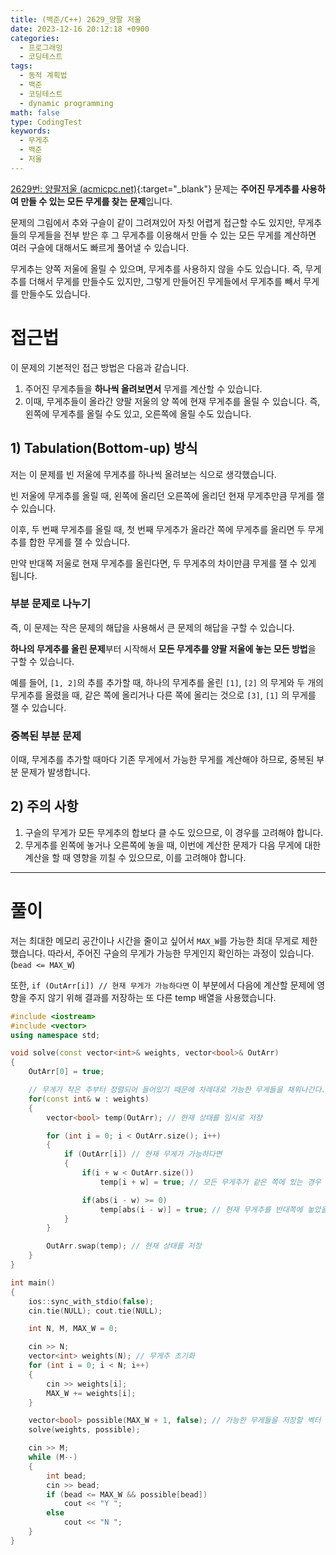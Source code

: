 ```yaml
---
title: (백준/C++) 2629_양팔 저울
date: 2023-12-16 20:12:18 +0900
categories:
  - 프로그래밍
  - 코딩테스트
tags:
  - 동적 계획법
  - 백준
  - 코딩테스트
  - dynamic programming
math: false
type: CodingTest
keywords:
  - 무게추
  - 백준
  - 저울
---
```


[2629번: 양팔저울 (acmicpc.net)](https://www.acmicpc.net/problem/2629){:target="_blank"} 문제는 **주어진 무게추를 사용하여 만들 수 있는 모든 무게를 찾는 문제**입니다. 

문제의 그림에서 추와 구슬이 같이 그려져있어 자칫 어렵게 접근할 수도 있지만, 무게추들의 무게들을 전부 받은 후 그 무게추를 이용해서 만들 수 있는 모든 무게를 계산하면 여러 구슬에 대해서도 빠르게 풀어낼 수 있습니다.

무게추는 양쪽 저울에 올릴 수 있으며, 무게추를 사용하지 않을 수도 있습니다. 즉, 무게추를 더해서 무게를 만들수도 있지만, 그렇게 만들어진 무게들에서 무게추를 빼서 무게를 만들수도 있습니다.

# 접근법

이 문제의 기본적인 접근 방법은 다음과 같습니다.

1. 주어진 무게추들을 **하나씩 올려보면서** 무게를 계산할 수 있습니다.
2. 이때, 무게추들이 올라간 양팔 저울의 양 쪽에 현재 무게추를 올릴 수 있습니다. 즉, 왼쪽에 무게추를 올릴 수도 있고, 오른쪽에 올릴 수도 있습니다.

## 1) Tabulation(Bottom-up) 방식

저는 이 문제를 빈 저울에 무게추를 하나씩 올려보는 식으로 생각했습니다.

빈 저울에 무게추를 올릴 때, 왼쪽에 올리던 오른쪽에 올리던 현재 무게추만큼 무게를 잴 수 있습니다.

이후, 두 번째 무게추를 올릴 때, 첫 번째 무게추가 올라간 쪽에 무게추를 올리면 두 무게추를 합한 무게를 잴 수 있습니다.

만약 반대쪽 저울로 현재 무게추를 올린다면, 두 무게추의 차이만큼 무게를 잴 수 있게 됩니다.

### 부분 문제로 나누기

즉, 이 문제는 작은 문제의 해답을 사용해서 큰 문제의 해답을 구할 수 있습니다.

**하나의 무게추를 올린 문제**부터 시작해서 **모든 무게추를 양팔 저울에 놓는 모든 방법**을 구할 수 있습니다.

예를 들어, `[1, 2]`의 추를 추가할 때, 하나의 무게추를 올린 `[1]`, `[2]` 의 무게와 두 개의 무게추를 올렸을 때, 같은 쪽에 올리거나 다른 쪽에 올리는 것으로 `[3]`, `[1]` 의 무게를 잴 수 있습니다.

### 중복된 부분 문제

이때, 무게추를 추가할 때마다 기존 무게에서 가능한 무게를 계산해야 하므로, 중복된 부분 문제가 발생합니다.

## 2) 주의 사항

1. 구슬의 무게가 모든 무게추의 합보다 클 수도 있으므로, 이 경우를 고려해야 합니다.
2. 무게추를 왼쪽에 놓거나 오른쪽에 놓을 때, 이번에 계산한 문제가 다음 무게에 대한 계산을 할 때 영향을 끼칠 수 있으므로, 이를 고려해야 합니다.

---

# 풀이

저는 최대한 메모리 공간이나 시간을 줄이고 싶어서 `MAX_W`를 가능한 최대 무게로 제한했습니다.  따라서, 주어진 구슬의 무게가 가능한 무게인지 확인하는 과정이 있습니다. (`bead <= MAX_W`)

또한, `if (OutArr[i]) // 현재 무게가 가능하다면` 이 부분에서 다음에 계산할 문제에 영향을 주지 않기 위해 결과를 저장하는 또 다른 temp 배열을 사용했습니다.

```cpp
#include <iostream>
#include <vector>
using namespace std;

void solve(const vector<int>& weights, vector<bool>& OutArr)
{
	OutArr[0] = true;

	// 무게가 작은 추부터 정렬되어 들어있기 때문에 차례대로 가능한 무게들을 채워나간다.
	for(const int& w : weights)
	{
		vector<bool> temp(OutArr); // 현재 상태를 임시로 저장

		for (int i = 0; i < OutArr.size(); i++)
		{
			if (OutArr[i]) // 현재 무게가 가능하다면
			{
				if(i + w < OutArr.size())
					temp[i + w] = true; // 모든 무게추가 같은 쪽에 있는 경우

				if(abs(i - w) >= 0)
					temp[abs(i - w)] = true; // 현재 무게추를 반대쪽에 놓았을 때
			}
		}

		OutArr.swap(temp); // 현재 상태를 저장
	}
}

int main()
{
	ios::sync_with_stdio(false);
	cin.tie(NULL); cout.tie(NULL);

	int N, M, MAX_W = 0;

	cin >> N;
	vector<int> weights(N); // 무게추 초기화
	for (int i = 0; i < N; i++)
	{
		cin >> weights[i];
		MAX_W += weights[i];
	}

	vector<bool> possible(MAX_W + 1, false); // 가능한 무게들을 저장할 벡터
	solve(weights, possible);

	cin >> M;
	while (M--)
	{
		int bead;
		cin >> bead;
		if (bead <= MAX_W && possible[bead])
			cout << "Y ";
		else
			cout << "N ";
	}
}
```